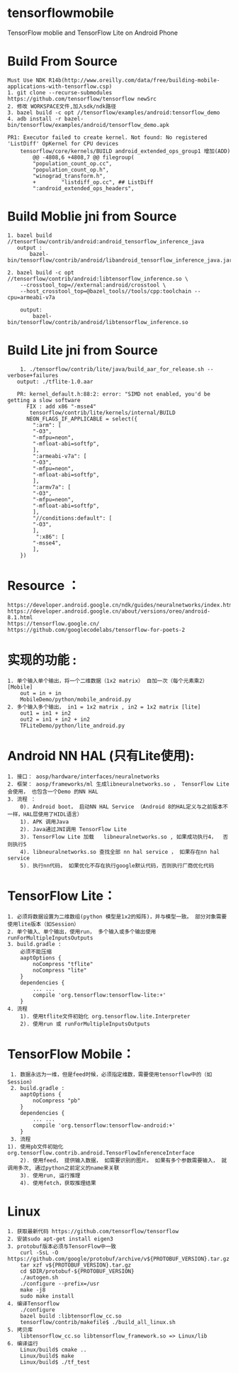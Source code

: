 # tensorflowmobile
TensorFlow moblie and TensorFlow Lite on Android Phone


# Build From Source
	Must Use NDK R14b(http://www.oreilly.com/data/free/building-mobile-applications-with-tensorflow.csp)
	1. git clone --recurse-submodules https://github.com/tensorflow/tensorflow newSrc
	2. 修改 WORKSPACE文件,加入sdk/ndk路径
	3. bazel build -c opt //tensorflow/examples/android:tensorflow_demo
	4. adb install -r bazel-bin/tensorflow/examples/android/tensorflow_demo.apk
	
	PR1: Executor failed to create kernel. Not found: No registered 'ListDiff' OpKernel for CPU devices
		tensorflow/core/kernels/BUILD android_extended_ops_group1 增加(ADD)
			@@ -4808,6 +4808,7 @@ filegroup(
			"population_count_op.cc",
			"population_count_op.h",
			"winograd_transform.h",
			+        "listdiff_op.cc", ## ListDiff
			":android_extended_ops_headers",


# Build Moblie jni from Source
	1. bazel build //tensorflow/contrib/android:android_tensorflow_inference_java
	   output : 
	       bazel-bin/tensorflow/contrib/android/libandroid_tensorflow_inference_java.jar
	       
	2. bazel build -c opt //tensorflow/contrib/android:libtensorflow_inference.so \
	    --crosstool_top=//external:android/crosstool \
	    --host_crosstool_top=@bazel_tools//tools/cpp:toolchain --cpu=armeabi-v7a
	    
	    output: 
	        bazel-bin/tensorflow/contrib/android/libtensorflow_inference.so
	
# Build Lite jni from Source
        1. ./tensorflow/contrib/lite/java/build_aar_for_release.sh --verbose+failures
	   output: ./tflite-1.0.aar
	   
	   PR: kernel_default.h:88:2: error: "SIMD not enabled, you'd be getting a slow software
	      FIX : add x86 "-msse4"
	       tensorflow/contrib/lite/kernels/internal/BUILD
	      NEON_FLAGS_IF_APPLICABLE = select({
		    ":arm": [
			"-O3",
			"-mfpu=neon",
			"-mfloat-abi=softfp",
		    ],
		    ":armeabi-v7a": [
			"-O3",
			"-mfpu=neon",
			"-mfloat-abi=softfp",
		    ],
		    ":armv7a": [
			"-O3",
			"-mfpu=neon",
			"-mfloat-abi=softfp",
		    ],
		    "//conditions:default": [
			"-O3",
		    ],
		     ":x86": [
			"-msse4",
		    ],
		})
# Resource ：
	https://developer.android.google.cn/ndk/guides/neuralnetworks/index.html
	https://developer.android.google.cn/about/versions/oreo/android-8.1.html
	https://tensorflow.google.cn/
	https://github.com/googlecodelabs/tensorflow-for-poets-2


# 实现的功能 :
	1. 单个输入单个输出，将一个二维数据（1x2 matrix） 自加一次（每个元素乘2） [Mobile]
		out = in + in
		MobileDemo/python/mobile_android.py
	2. 多个输入多个输出， in1 = 1x2 matrix , in2 = 1x2 matrix [lite]
		out1 = in1 + in2
		out2 = in1 + in2 + in2
		TFLiteDemo/python/lite_android.py


# Android NN HAL (只有Lite使用):
	1. 接口： aosp/hardware/interfaces/neuralnetworks
	2. 框架： aosp/frameworks/ml 生成libneuralnetworks.so ， TensorFlow Lite会使用， 也包含一个Demo 的NN HAL
	3. 流程 ：
		0). Android boot， 启动NN HAL Service （Android 8的HAL定义与之前版本不一样，HAL层使用了HIDL语言）
        1). APK 调用Java
        2). Java通过JNI调用 TensorFlow Lite
        3). TensorFlow Lite 加载   libneuralnetworks.so , 如果成功执行4，  否则执行5
        4). libneuralnetworks.so 查找全部 nn hal service ， 如果存在nn hal service
        5). 执行nn代码， 如果优化不存在执行google默认代码，否则执行厂商优化代码

# TensorFlow Lite： 
	1. 必须将数据设置为二维数组(python 模型是1x2的矩阵)，并与模型一致。 部分对象需要使用lite版本（如Session）
	2. 单个输入、单个输出，使用run， 多个输入或多个输出使用runForMultipleInputsOutputs
	3. build.gradle :
		必须不能压缩
		aaptOptions {
		    noCompress "tflite"
		    noCompress "lite"
    	}
		dependencies {
			... ...
			compile 'org.tensorflow:tensorflow-lite:+'
		}
	4. 流程
		1). 使用tflite文件初始化 org.tensorflow.lite.Interpreter
        2). 使用run 或 runForMultipleInputsOutputs


# TensorFlow Mobile：
	 1. 数据永远为一维，但是feed时候，必须指定维数，需要使用tensorflow中的（如Session）
	 2. build.gradle :
		aaptOptions {
		    noCompress "pb"
    	}
		dependencies {
			... ...
			compile 'org.tensorflow:tensorflow-android:+'
		}
	 3. 流程
	1). 使用pb文件初始化org.tensorflow.contrib.android.TensorFlowInferenceInterface
        2). 使用feed， 提供输入数据， 如需要识别的图片。 如果有多个参数需要输入， 就调用多次, 通过python之前定义的name来关联
        3). 使用run, 运行推理
        4). 使用fetch，获取推理结果

# Linux
	1. 获取最新代码 https://github.com/tensorflow/tensorflow
	2. 安装sudo apt-get install eigen3
	3. protobuf版本必须与TensorFlow中一致
		curl -SsL -O https://github.com/google/protobuf/archive/v${PROTOBUF_VERSION}.tar.gz
		tar xzf v${PROTOBUF_VERSION}.tar.gz
		cd $DIR/protobuf-${PROTOBUF_VERSION}
		./autogen.sh
		./configure --prefix=/usr
		make -j8
		sudo make install
	4. 编译Tensorflow
		./configure
		bazel build :libtensorflow_cc.so
		tensorflow/contrib/makefile$ ./build_all_linux.sh
	5. 拷贝库
		libtensorflow_cc.so libtensorflow_framework.so => Linux/lib
	6. 编译运行
		Linux/build$ cmake ..
		Linux/build$ make
		Linux/build$ ./tf_test



